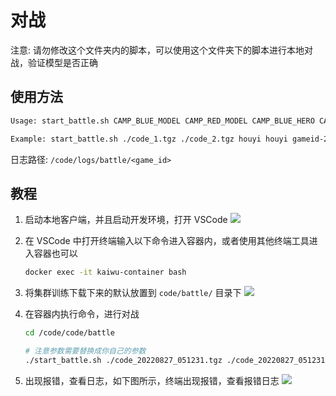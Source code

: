 # 对战

注意: 请勿修改这个文件夹内的脚本，可以使用这个文件夹下的脚本进行本地对战，验证模型是否正确

## 使用方法

```bash
Usage: start_battle.sh CAMP_BLUE_MODEL CAMP_RED_MODEL CAMP_BLUE_HERO CAMP_RED_HERO GAME_ID

Example: start_battle.sh ./code_1.tgz ./code_2.tgz houyi houyi gameid-20220905-164749-3
```

日志路径: `/code/logs/battle/<game_id>`

## 教程

1. 启动本地客户端，并且启动开发环境，打开 VSCode
   ![](https://prod-kaiwu-1258344700.file.myqcloud.com/image/1v1/start_env.jpg)

2. 在 VSCode 中打开终端输入以下命令进入容器内，或者使用其他终端工具进入容器也可以
   ```bash
   docker exec -it kaiwu-container bash
   ```

3. 将集群训练下载下来的默认放置到 `code/battle/` 目录下
   ![](https://prod-kaiwu-1258344700.file.myqcloud.com/image/1v1/move_model.jpg)

4. 在容器内执行命令，进行对战
   ```bash
   cd /code/code/battle

   # 注意参数需要替换成你自己的参数
   ./start_battle.sh ./code_20220827_051231.tgz ./code_20220827_051231.tgz houyi houyi gameid-20220906001
   ```

5. 出现报错，查看日志，如下图所示，终端出现报错，查看报错日志
   ![](https://prod-kaiwu-1258344700.file.myqcloud.com/image/1v1/battle_log.png)